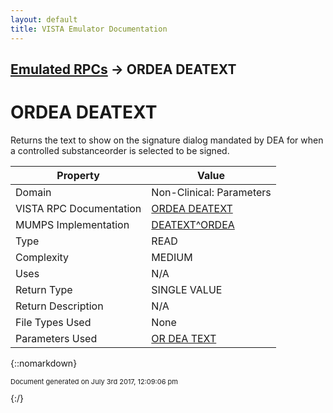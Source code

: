 ```yaml
---
layout: default
title: VISTA Emulator Documentation
---
```


## [Emulated RPCs](TableOfContents) &#8594; ORDEA DEATEXT
# ORDEA DEATEXT

Returns the text to show on the signature dialog mandated by DEA for when a controlled substanceorder is selected to be signed.

Property | Value
--- | ---
Domain | Non-Clinical: Parameters
VISTA RPC Documentation | [ORDEA DEATEXT](../VISTARPC/ORDEA_DEATEXT)
MUMPS Implementation | [DEATEXT^ORDEA](http://code.osehra.org/dox/Routine_ORDEA_source.html)
Type | READ
Complexity | MEDIUM
Uses | N/A
Return Type | SINGLE VALUE
Return Description | N/A
File Types Used | None
Parameters Used | [OR DEA TEXT](../Parameters/OR_DEA_TEXT)


{::nomarkdown} <br/><p style="font-size: 11px">Document generated on July 3rd 2017, 12:09:06 pm</p>{:/}